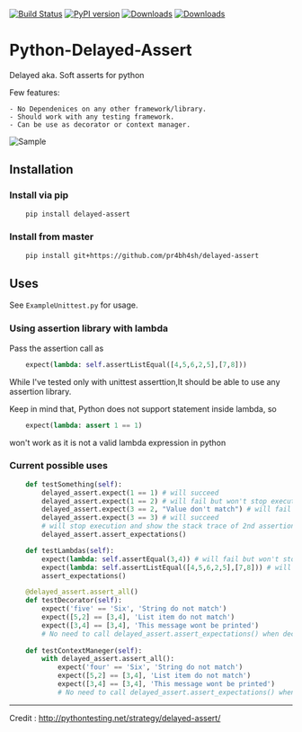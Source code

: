 [![Build Status](https://travis-ci.org/pr4bh4sh/delayed-assert.svg?branch=master)](https://travis-ci.org/pr4bh4sh/delayed-assert)
[![PyPI version](https://badge.fury.io/py/delayed-assert.svg)](https://badge.fury.io/py/delayed-assert)
[![Downloads](https://pepy.tech/badge/delayed-assert)](https://pepy.tech/project/delayed-assert)
[![Downloads](https://pepy.tech/badge/delayed-assert/month)](https://pepy.tech/project/delayed-assert)

# Python-Delayed-Assert

Delayed aka. Soft asserts for python

Few features:

    - No Dependenices on any other framework/library.
    - Should work with any testing framework.
    - Can be use as decorator or context manager.

![Sample](https://raw.githubusercontent.com/pr4bh4sh/delayed-assert/master/sample.jpg)

## Installation

### Install via pip

```bash
    pip install delayed-assert
```

### Install from master

```bash
    pip install git+https://github.com/pr4bh4sh/delayed-assert
```

## Uses

See `ExampleUnittest.py` for usage.

### Using assertion library with lambda

Pass the assertion call as

```python
    expect(lambda: self.assertListEqual([4,5,6,2,5],[7,8]))
```

While I've tested only with unittest asserttion,It should be able to use any assertion library.

Keep in mind that, Python does not support statement inside lambda, so

```python
    expect(lambda: assert 1 == 1)
```

won't work as it is not a valid lambda expression in python

### Current possible uses

```python
    def testSomething(self):
        delayed_assert.expect(1 == 1) # will succeed
        delayed_assert.expect(1 == 2) # will fail but won't stop execution
        delayed_assert.expect(3 == 2, "Value don't match") # will fail but won't stop execution
        delayed_assert.expect(3 == 3) # will succeed
        # will stop execution and show the stack trace of 2nd assertion
        delayed_assert.assert_expectations()

    def testLambdas(self):
        expect(lambda: self.assertEqual(3,4)) # will fail but won't stop execution
        expect(lambda: self.assertListEqual([4,5,6,2,5],[7,8])) # will fail but won't stop execution
        assert_expectations()

    @delayed_assert.assert_all()
    def testDecorator(self):
        expect('five' == 'Six', 'String do not match')
        expect([5,2] == [3,4], 'List item do not match')
        expect([3,4] == [3,4], 'This message wont be printed')
        # No need to call delayed_assert.assert_expectations() when decorator is used
    
    def testContextManeger(self):
        with delayed_assert.assert_all():
            expect('four' == 'Six', 'String do not match')
            expect([5,2] == [3,4], 'List item do not match')
            expect([3,4] == [3,4], 'This message wont be printed')
            # No need to call delayed_assert.assert_expectations() when using context maneger is used

```

---------------

Credit : <http://pythontesting.net/strategy/delayed-assert/>
